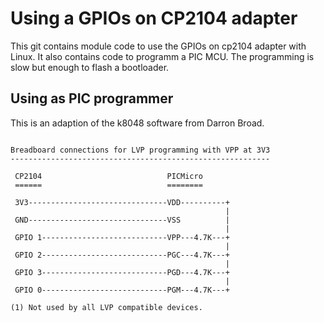 Using a GPIOs on CP2104 adapter
===============================

This git contains module code to use the GPIOs on cp2104 adapter
with Linux.
It also contains code to programm a PIC MCU. The programming
is slow but enough to flash a bootloader. 

Using as PIC programmer
-----------------------

This is an adaption of the k8048 software from Darron Broad.

<pre><code>
Breadboard connections for LVP programming with VPP at 3V3
----------------------------------------------------------

 CP2104                            PICMicro
 ======                            ========

 3V3-------------------------------VDD----------+
                                                |
 GND-------------------------------VSS          |
                                                |
 GPIO 1----------------------------VPP---4.7K---+    
                                                |
 GPIO 2----------------------------PGC---4.7K---+    
                                                |
 GPIO 3----------------------------PGD---4.7K---+
                                                |
 GPIO 0----------------------------PGM---4.7K---+

(1) Not used by all LVP compatible devices.
</pre></code>
